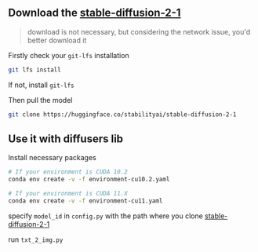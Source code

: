 ## Download the [stable-diffusion-2-1](https://huggingface.co/stabilityai/stable-diffusion-2-1)

> download is not necessary, but considering the network issue, you'd better download it

Firstly check your `git-lfs` installation

```bash
git lfs install
```

If not, install `git-lfs`

Then pull the model

```bash
git clone https://huggingface.co/stabilityai/stable-diffusion-2-1
```

## Use it with diffusers lib

Install necessary packages

```bash
# If your environment is CUDA 10.2
conda env create -v -f environment-cu10.2.yaml

# If your environment is CUDA 11.X
conda env create -v -f environment-cu11.yaml
```

specify `model_id` in `config.py` with the path where you clone [stable-diffusion-2-1](https://huggingface.co/stabilityai/stable-diffusion-2-1)

run `txt_2_img.py`